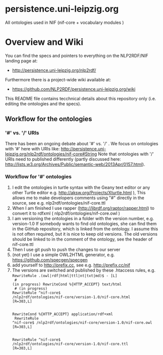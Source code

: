 persistence.uni-leipzig.org
==========================

All ontologies used in NIF (nif-core + vocabulary modules )

# Overview and Wiki
You can find the specs and pointers to everything on the NLP2RDF/NIF landing page at:

* http://persistence.uni-leipzig.org/nlp2rdf/

Furthermore there is a project-wide wiki available at:

* https://github.com/NLP2RDF/persistence.uni-leipzig.org/wiki

This README file contains tecchnical details about this repository only (i.e. editing the ontologies and the specs). 


## Workflow for the ontologies

### '\#' vs. '/' URIs
There has been an ongoing debate about '\#' vs. '/' . We focus on ontologies with '\#' here with URIs like:
http://persistence.uni-leipzig.org/nlp2rdf/ontologies/nif-core#String 
Note that ontologies with '/' URIs need to published differently (partly discussed here: http://lists.w3.org/Archives/Public/semantic-web/2013Apr/0157.html). 

### Workflow for '\#' ontologies
1. I edit the ontologies in turtle syntax with the Geany text editor or any other Turtle editor e.g. http://aksw.org/Projects/Xturtle.html ),
   This allows me to make developers comments using "#" directly in the source, see e.g. nlp2rdf/ontologies/nif-core.ttl
2. When I am finished I use rapper (http://librdf.org/raptor/rapper.html) to convert it to rdfxml ( nlp2rdf/ontologies/nif-core.owl )
3. I am versioning the ontologies in a folder with the version number, e.g. version-1.0
   If somebody wants to find old ontologies, she can find them in the GitHub repository, which is linked from the ontology.
   I assume this is not often required, but it is nice to keep old versions.
   The old versions should be linked to in the comment of the ontology, see the header of nif-core.ttl
4. Then I use git push to push the changes to our server
5. (not yet) I use a simple OWL2HTML generator, e.g. https://github.com/specgen/specgen
6. add yourself to http://prefix.cc, see e.g. http://prefix.cc/nif
7. The versions are switched and published by these .htaccess rules, e.g. <br>
<code>RewriteRule \.(owl|rdf|html|ttl|nt|txt|md)$ - [L]<br>	
	\# (in progress) RewriteCond %{HTTP_ACCEPT} text/html<br>
	\# (in progress) RewriteRule ^nif-core$ /nlp2rdf/ontologies/nif-core/version-1.0/nif-core.html [R=303,L]<br>	
	RewriteCond %{HTTP_ACCEPT} application/rdf\+xml<br>
	RewriteRule ^nif-core$ /nlp2rdf/ontologies/nif-core/version-1.0/nif-core.owl [R=303,L]<br>	
	RewriteRule ^nif-core$ /nlp2rdf/ontologies/nif-core/version-1.0/nif-core.ttl [R=303,L]<br></code>

